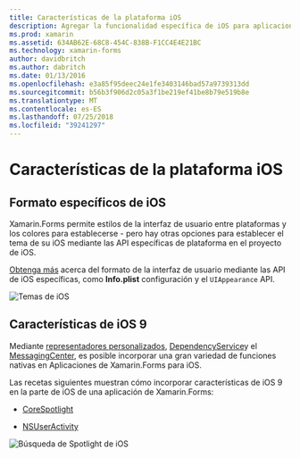 ```yaml
---
title: Características de la plataforma iOS
description: Agregar la funcionalidad específica de iOS para aplicaciones de Xamarin.Forms
ms.prod: xamarin
ms.assetid: 634AB62E-68C8-454C-838B-F1CC4E4E21BC
ms.technology: xamarin-forms
author: davidbritch
ms.author: dabritch
ms.date: 01/13/2016
ms.openlocfilehash: e3a85f95deec24e1fe3403146bad57a9739313dd
ms.sourcegitcommit: b56b3f906d2c05a3f1be219ef41be8b79e519b8e
ms.translationtype: MT
ms.contentlocale: es-ES
ms.lasthandoff: 07/25/2018
ms.locfileid: "39241297"
---
```

# <a name="ios-platform-features"></a>Características de la plataforma iOS

## <a name="ios-specific-formatting"></a>Formato específicos de iOS

Xamarin.Forms permite estilos de la interfaz de usuario entre plataformas y los colores para establecerse - pero hay otras opciones para establecer el tema de su iOS mediante las API específicas de plataforma en el proyecto de iOS.

[Obtenga más](theme.md) acerca del formato de la interfaz de usuario mediante las API de iOS específicas, como **Info.plist** configuración y el `UIAppearance` API.

![](images/status-white-sml.png "Temas de iOS")

## <a name="ios-9-features"></a>Características de iOS 9

Mediante [representadores personalizados](~/xamarin-forms/app-fundamentals/custom-renderer/index.md), [DependencyService](~/xamarin-forms/app-fundamentals/dependency-service/index.md)y el [MessagingCenter](~/xamarin-forms/app-fundamentals/messaging-center.md), es posible incorporar una gran variedad de funciones nativas en Aplicaciones de Xamarin.Forms para iOS.

Las recetas siguientes muestran cómo incorporar características de iOS 9 en la parte de iOS de una aplicación de Xamarin.Forms:

* [CoreSpotlight](https://github.com/xamarin/recipes/tree/master/Recipes/xamarin-forms/iOS/core-spotlight-search)

* [NSUserActivity](https://github.com/xamarin/recipes/tree/master/Recipes/xamarin-forms/iOS/nsuseractivity-search)

![](images/corespotlight.png "Búsqueda de Spotlight de iOS")

